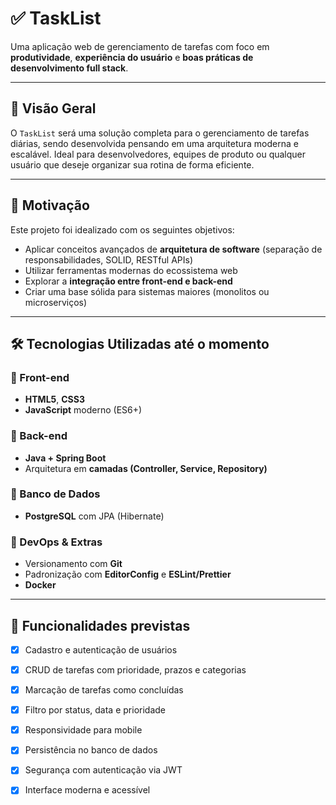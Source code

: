 # ✅ TaskList

Uma aplicação web de gerenciamento de tarefas com foco em **produtividade**, **experiência do usuário** e **boas práticas de desenvolvimento full stack**.

---

## 🚀 Visão Geral

O `TaskList` será uma solução completa para o gerenciamento de tarefas diárias, sendo desenvolvida pensando em uma arquitetura moderna e escalável. Ideal para desenvolvedores, equipes de produto ou qualquer usuário que deseje organizar sua rotina de forma eficiente.

---

## 🧠 Motivação

Este projeto foi idealizado com os seguintes objetivos:

- Aplicar conceitos avançados de **arquitetura de software** (separação de responsabilidades, SOLID, RESTful APIs)
- Utilizar ferramentas modernas do ecossistema web
- Explorar a **integração entre front-end e back-end**
- Criar uma base sólida para sistemas maiores (monolitos ou microserviços)

---

## 🛠️ Tecnologias Utilizadas até o momento

### 🔹 Front-end
- **HTML5**, **CSS3**
- **JavaScript** moderno (ES6+)

### 🔹 Back-end
- **Java + Spring Boot**
- Arquitetura em **camadas (Controller, Service, Repository)**

### 🔹 Banco de Dados
- **PostgreSQL** com JPA (Hibernate)

### 🔹 DevOps & Extras
- Versionamento com **Git**
- Padronização com **EditorConfig** e **ESLint/Prettier**
- **Docker**

---

## 🧩 Funcionalidades previstas

- [x] Cadastro e autenticação de usuários
- [x] CRUD de tarefas com prioridade, prazos e categorias
- [x] Marcação de tarefas como concluídas
- [x] Filtro por status, data e prioridade
- [x] Responsividade para mobile
- [x] Persistência no banco de dados
- [x] Segurança com autenticação via JWT
- [x] Interface moderna e acessível

